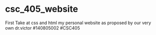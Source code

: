 # csc_405_website
First Take at css and html
my personal website as proposed by our very own dr.victor
#140805002 #CSC405
